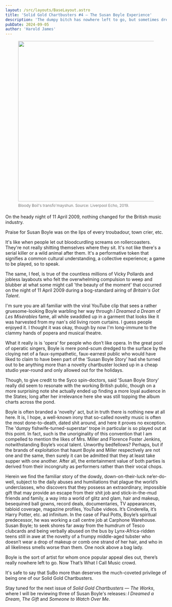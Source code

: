 ```yaml
---
layout: /src/layouts/BaseLayout.astro
title: 'Solid Gold Chartbusters #4 — The Susan Boyle Experience'
description: 'The dumpy bitch has nowhere left to go, but sometimes dreadfulness en masse can have an adverse effect.'
pubDate: 2024-09-05
author: 'Harold James'
---
```

<figure>
<img src="https://i2-prod.liverpoolecho.co.uk/incoming/article16120515.ece/ALTERNATES/s1200/0_BeFunky-collage-1.jpg" style="width:500px;height:auto;" class="center">
<figcaption style="padding-top:5px;font-size:12px;color:#757575;">Bloody Boil's transfo'mayshun. Source: Liverpool Echo, 2019.</figcaption>
</figure>
<p style="padding-top:5px;">On the heady night of 11 April 2009, nothing changed for the British music industry.</p>

Praise for Susan Boyle was on the lips of every troubadour, town crier, etc.

It's like when people let out bloodcurdling screams on rollercoasters. They're not really shitting themselves where they sit. It's not like there's a serial killer or a wild animal after them. It's a performative token that signifies a common cultural understanding, a collective experience; a game to be played, so to speak.

The same, I feel, is true of the countless millions of Vicky Pollards and jobless layabouts who felt the overwhelming compulsion to weep and blubber at what some might call 'the beauty of the moment' that occurred on the night of 11 April 2009 during a bog-standard airing of <i>Britain's Got Talent</i>.

I'm sure you are all familiar with the viral YouTube clip that sees a rather gruesome-looking Boyle warbling her way through <i>I Dreamed a Dream</i> of <i>Les Misérables</i> fame, all while swaddled up in a garment that looks like it was harvested from my nan's old living room curtains. I guess people enjoyed it. I thought it was okay, though by now I'm long-immune to the clammy hands of popera and musical theatre.

What it really is is 'opera' for people who don’t like opera. In the great pool of operatic singers, Boyle is mere pond-scum dredged to the surface by the cloying net of a faux-sympathetic, faux-earnest public who would have liked to claim to have been part of the ‘Susan Boyle Story’ had she turned out to be anything more than a novelty chartbuster locked up in a cheap studio year-round and only allowed out for the holidays.

Though, to give credit to the Syco spin-doctors, said 'Susan Boyle Story' really did seem to resonate with the working British public, though on a more surprising note she actually ended up finding a more loyal audience in the States; long after her irrelevance here she was still topping the album charts across the pond.

Boyle is often branded a 'novelty' act, but in truth there is nothing new at all here. It is, I hope, a well-known irony that so-called novelty music is often the most done-to-death, dated shit around, and here it proves no exception. The 'dumpy fishwife-turned-superstar' trope in particular is so played out at this point. In fact, such is the unoriginality of this convention that I am compelled to mention the likes of Mrs. Miller and Florence Foster Jenkins, notwithstanding Boyle’s vocal talent. Unworthy bedfellows? Perhaps, but if the brands of exploitation that haunt Boyle and Miller respectively are not one and the same, then surely it can be admitted that they at least take supper with one another. After all, the entertainment value of both parties is derived from their incongruity as performers rather than their vocal chops.

Herein we find the familiar story of the dowdy, down-on-their-luck ne’er-do-well, subject to the daily abuses and humiliations that plague the world’s underclasses, who discovers that they possess an extraordinary, impossible gift that may provide an escape from their shit job and stick-in-the-mud friends and family, a way into a world of glitz and glam, hair and makeup, besequined ball gowns, record deals, documentaries, TV appearances, tabloid coverage, magazine profiles, YouTube videos. It’s Cinderella, it’s Harry Potter, etc. ad infinitum. In the case of Paul Potts, Boyle’s spiritual predecessor, he was working a call centre job at Carphone Warehouse. Susan Boyle; to seek shores far away from the humdrum of Tesco clubcards and being verbally abused on the bus by Lynx-Africa-ridden teens still in awe at the novelty of a frumpy middle-aged tubster who doesn’t wear a drop of makeup or comb one strand of her hair, and who in all likeliness smells worse than them. One nock above a bag lady.

Boyle is the sort of artist for whom once popular appeal dies out, there’s really nowhere left to go. Now That’s What I Call Music crowd.

It's safe to say that SuBo more than deserves the much-coveted privilege of being one of our Solid Gold Chartbusters.

Stay tuned for the next issue of <i>Solid Gold Chartbusters — The Works</i>, where I will be reviewing three of Susan Boyle's releases: <i>I Dreamed a Dream</i>, <i>The Gift</i> and <i>Someone to Watch Over Me</i>.